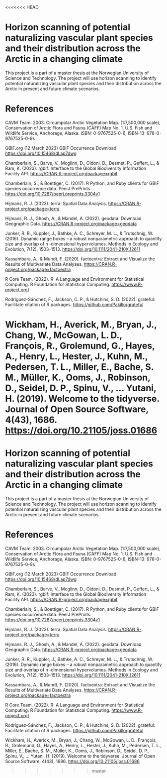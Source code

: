 <<<<<<< HEAD
# Horizon scanning of potential naturalizing vascular plant species and their distribution across the Arctic in a changing climate
This project is a part of a master thesis at the Norwegian University of Science and Technology.
The project will use horizon scanning to identify potential naturalizing vascular plant species and their distribution across the Arctic in present and future climate scenarios.

# References

CAVM Team. 2003. Circumpolar Arctic Vegetation Map. (1:7,500,000 scale), Conservation of Arctic Flora and Fauna (CAFF) Map No. 1. U.S. Fish and Wildlife Service,          Anchorage, Alaska. ISBN: 0-9767525-0-6, ISBN-13: 978-0-9767525-0-9s  

GBIF.org (12 March 2023) GBIF Occurrence Download  https://doi.org/10.15468/dl.ap7dwg  

Chamberlain, S., Barve, V., Mcglinn, D., Oldoni, D., Desmet, P., Geffert, L., & Ram, K. (2023). rgbif: Interface to the Global Biodiversity Information Facility API. https://CRAN.R-project.org/package=rgbif  

Chamberlain, S., & Boettiger, C. (2017). R Python, and Ruby clients for GBIF species occurrence data. PeerJ PrePrints. https://doi.org/10.7287/peerj.preprints.3304v1  

Hijmans, R. J. (2023). terra: Spatial Data Analysis. https://CRAN.R-project.org/package=terra  

Hijmans, R. J., Ghosh, A., & Mandel, A. (2022). geodata: Download Geographic Data. https://CRAN.R-project.org/package=geodata  

Junker, R. R., Kuppler, J., Bathke, A. C., Schreyer, M. L., & Trutschnig, W. (2016). Dynamic range boxes – a robust nonparametric approach to quantify size and overlap   of n ‐dimensional hypervolumes. Methods in Ecology and Evolution, 7(12), 1503–1513. https://doi.org/10.1111/2041-210X.12611  

Kassambara, A., & Mundt, F. (2020). factoextra: Extract and Visualize the Results of Multivariate Data Analyses. https://CRAN.R-project.org/package=factoextra 

R Core Team. (2022). R: A Language and Environment for Statistical Computing. R Foundation for Statistical Computing. https://www.R-project.org/  

Rodríguez-Sánchez, F., Jackson, C. P., & Hutchins, S. D. (2022). grateful: Facilitate citation of R packages. https://github.com/Pakillo/grateful  

Wickham, H., Averick, M., Bryan, J., Chang, W., McGowan, L. D., François, R., Grolemund, G., Hayes, A., Henry, L., Hester, J., Kuhn, M., Pedersen, T. L., Miller, E., Bache, S. M., Müller, K., Ooms, J., Robinson, D., Seidel, D. P., Spinu, V., … Yutani, H. (2019). Welcome to the tidyverse. Journal of Open Source Software, 4(43), 1686. https://doi.org/10.21105/joss.01686  
=======
# Horizon scanning of potential naturalizing vascular plant species and their distribution across the Arctic in a changing climate
This project is a part of a master thesis at the Norwegian University of Science and Technology.
The project will use horizon scanning to identify potential naturalizing vascular plant species and their distribution across the Arctic in present and future climate scenarios.

# References

CAVM Team. 2003. Circumpolar Arctic Vegetation Map. (1:7,500,000 scale), Conservation of Arctic Flora and Fauna (CAFF) Map No. 1. U.S. Fish and Wildlife Service,          Anchorage, Alaska. ISBN: 0-9767525-0-6, ISBN-13: 978-0-9767525-0-9s  

GBIF.org (12 March 2023) GBIF Occurrence Download  https://doi.org/10.15468/dl.ap7dwg  

Chamberlain, S., Barve, V., Mcglinn, D., Oldoni, D., Desmet, P., Geffert, L., & Ram, K. (2023). rgbif: Interface to the Global Biodiversity Information Facility API. https://CRAN.R-project.org/package=rgbif  

Chamberlain, S., & Boettiger, C. (2017). R Python, and Ruby clients for GBIF species occurrence data. PeerJ PrePrints. https://doi.org/10.7287/peerj.preprints.3304v1  

Hijmans, R. J. (2023). terra: Spatial Data Analysis. https://CRAN.R-project.org/package=terra  

Hijmans, R. J., Ghosh, A., & Mandel, A. (2022). geodata: Download Geographic Data. https://CRAN.R-project.org/package=geodata  

Junker, R. R., Kuppler, J., Bathke, A. C., Schreyer, M. L., & Trutschnig, W. (2016). Dynamic range boxes – a robust nonparametric approach to quantify size and overlap   of n ‐dimensional hypervolumes. Methods in Ecology and Evolution, 7(12), 1503–1513. https://doi.org/10.1111/2041-210X.12611  

Kassambara, A., & Mundt, F. (2020). factoextra: Extract and Visualize the Results of Multivariate Data Analyses. https://CRAN.R-project.org/package=factoextra 

R Core Team. (2022). R: A Language and Environment for Statistical Computing. R Foundation for Statistical Computing. https://www.R-project.org/  

Rodríguez-Sánchez, F., Jackson, C. P., & Hutchins, S. D. (2022). grateful: Facilitate citation of R packages. https://github.com/Pakillo/grateful  

Wickham, H., Averick, M., Bryan, J., Chang, W., McGowan, L. D., François, R., Grolemund, G., Hayes, A., Henry, L., Hester, J., Kuhn, M., Pedersen, T. L., Miller, E., Bache, S. M., Müller, K., Ooms, J., Robinson, D., Seidel, D. P., Spinu, V., … Yutani, H. (2019). Welcome to the tidyverse. Journal of Open Source Software, 4(43), 1686. https://doi.org/10.21105/joss.01686  
>>>>>>> master
